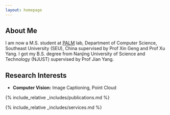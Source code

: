 ```yaml
---
layout: homepage
---
```


## About Me

I am now a M.S. student at [PALM](http://palm.seu.edu.cn/home.html) lab, Department of Computer Science, Southeast University (SEU), China supervised by Prof Xin Geng and Prof Xu Yang. I got my B.S. degree from Nanjing University of Science and Technology (NJUST) supervised by Prof Jian Yang.

## Research Interests

- **Computer Vision:** Image Captioning, Point Cloud

<!-- ## News

- **[Feb. 2020]** Our paper about incremental learning is accepted to CVPR 2020.
- **[Feb. 2020]** We will host the ACM Multimedia Asia 2020 conference in Singapore!
- **[Sept. 2019]** Our paper about few-shot learning is accepted to NeurIPS 2019.
- **[Mar. 2019]** Our paper about few-shot learning is accepted to CVPR 2019. -->

{% include_relative _includes/publications.md %}

{% include_relative _includes/services.md %}
